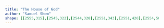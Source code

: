 ```yaml
---
title: "The House of God"
author: "Samuel Shem"
shape: [[2555,315],[2545,322],[2544,328],[2551,343],[2551,420],[2554,500],[2553,557],[2555,623],[2555,691],[2561,695],[2591,695],[2597,691],[2597,515],[2595,498],[2594,356],[2592,348],[2594,326],[2590,318],[2585,316],[2572,315]]
---
```

